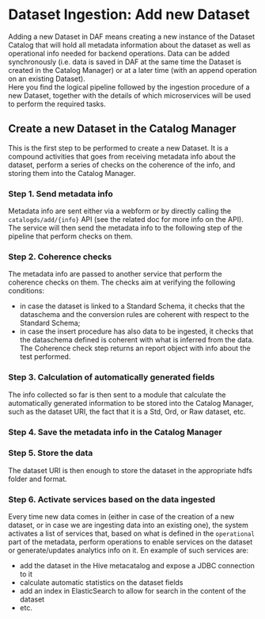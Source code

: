 # Dataset Ingestion: Add new Dataset

Adding a new Dataset in DAF means creating a new instance of the Dataset Catalog that will hold all metadata information about the dataset as well as operational info needed for backend operations. Data can be added synchronously (i.e. data is saved in DAF at the same time the Dataset is created in the Catalog Manager) or at a later time (with an append operation on an existing Dataset).  
Here you find the logical pipeline followed by the ingestion procedure of a new Dataset, together with the details of which microservices will be used to perform the required tasks.

## Create a new Dataset in the Catalog Manager
This is the first step to be performed to create a new Dataset. It is a compound activities that goes from receiving metadata info about the dataset, perform a series of checks on the coherence of the info, and storing them into the Catalog Manager.

### Step 1. Send metadata info
Metadata info are sent either via a webform or by directly calling the `catalogds/add/{info}` API (see the related doc for more info on the API). The service will then send the metadata info to the following step of the pipeline that perform checks on them.

### Step 2. Coherence checks
The metadata info are passed to another service that perform the coherence checks on them. The checks aim at verifying the following conditions:
- in case the dataset is linked to a Standard Schema, it checks that the dataschema and the conversion rules are coherent with respect to the Standard Schema;
- in case the insert procedure has also data to be ingested, it checks that the dataschema defined is coherent with what is inferred from the data.
The Coherence check step returns an report object with info about the test performed.

### Step 3. Calculation of automatically generated fields
The info collected so far is then sent to a module that calculate the automatically generated information to be stored into the Catalog Manager, such as the dataset URI, the fact that it is a Std, Ord, or Raw dataset, etc.

### Step 4. Save the metadata info in the Catalog Manager

### Step 5. Store the data
The dataset URI is then enough to store the dataset in the appropriate hdfs folder and format.

### Step 6. Activate services based on the data ingested
Every time new data comes in (either in case of the creation of a new dataset, or in case we are ingesting data into an existing one), the system activates a list of services that, based on what is defined in the `operational` part of the metadata, perform operations to enable services on the dataset or generate/updates analytics info on it. En example of such services are:
- add the dataset in the Hive metacatalog and expose a JDBC connection to it
- calculate automatic statistics on the dataset fields
- add an index in ElasticSearch to allow for search in the content of the dataset
- etc.
